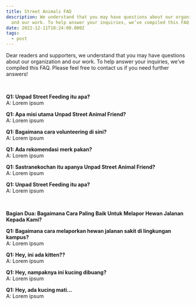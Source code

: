 ```yaml
---
title: Street Animals FAQ
description: We understand that you may have questions about our organization
  and our work. To help answer your inquiries, we’ve compiled this FAQ.
date: 2022-12-11T18:24:00.000Z
tags:
  - post
---
```

Dear readers and supporters, we understand that you may have questions about our organization and our work. To help answer your inquiries, we’ve compiled this FAQ. Please feel free to contact us if you need further answers!

<br>

**Q1: Unpad Street Feeding itu apa?**\
A:  Lorem ipsum

**Q1: Apa misi utama Unpad Street Animal Friend?**\
A:  Lorem ipsum

**Q1: Bagaimana cara volunteering di sini?**\
A:  Lorem ipsum

**Q1: Ada rekomendasi merk pakan?**\
A:  Lorem ipsum

**Q1: Sastranekochan itu apanya Unpad Street Animal Friend?**\
A:  Lorem ipsum

**Q1: Unpad Street Feeding itu apa?**\
A:  Lorem ipsum

<br>

**Bagian Dua: Bagaimana Cara Paling Baik Untuk Melapor Hewan Jalanan Kepada Kami?**

**Q1: Bagaimana cara melaporkan hewan jalanan sakit di lingkungan kampus?**\
A:  Lorem ipsum

**Q1: Hey, ini ada kitten??**\
A:  Lorem ipsum

**Q1: Hey, nampaknya ini kucing dibuang?**\
A:  Lorem ipsum

**Q1: Hey, ada kucing mati...**\
A:  Lorem ipsum
